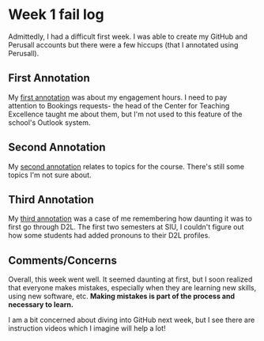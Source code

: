 # Week 1 fail log
Admittedly, I had a difficult first week. I was able to create my GitHub and Perusall accounts but there were a few hiccups (that I annotated using Perusall).   

## First Annotation
My [first annotation](https://app.perusall.com/courses/empowering-anthropological-research-in-the-digital-age-dev-stantis/digital-anthropology-syllabus?annotationId=9gq6QyLZRRRtmGiQw) was about my engagement hours. I need to pay attention to Bookings requests- the head of the Center for Teaching Excellence taught me about them, but I'm not used to this feature of the school's Outlook system.

## Second Annotation
My [second annotation](https://app.perusall.com/courses/empowering-anthropological-research-in-the-digital-age-dev-stantis/digital-anthropology-syllabus?annotationId=YMgufHS3YwDsSe442) relates to topics for the course. There's still some topics I'm not sure about. 


## Third Annotation
My [third annotation](https://app.perusall.com/courses/empowering-anthropological-research-in-the-digital-age-dev-stantis/digital-anthropology-syllabus?annotationId=SvtCsm8oFJ34ic5Wp) was a case of me remembering how daunting it was to first go through D2L. The first two semesters at SIU, I couldn't figure out how some students had added pronouns to their D2L profiles. 

## Comments/Concerns

Overall, this week went well. It seemed daunting at first, but I soon realized that everyone makes mistakes, especially when they are learning new skills, using new software, etc. **Making mistakes is part of the process and necessary to learn.**

I am a bit concerned about diving into GitHub next week, but I see there are instruction videos which I imagine will help a lot!
